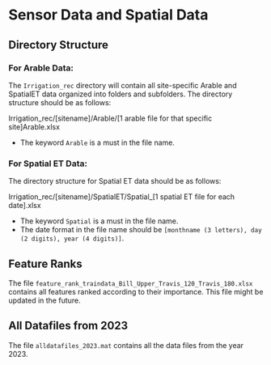 # Sensor Data and Spatial Data

## Directory Structure

### For Arable Data:
The `Irrigation_rec` directory will contain all site-specific Arable and SpatialET data organized into folders and subfolders. The directory structure should be as follows:

Irrigation_rec/[sitename]/Arable/[1 arable file for that specific site]Arable.xlsx

* The keyword `Arable` is a must in the file name.

### For Spatial ET Data:
The directory structure for Spatial ET data should be as follows:

Irrigation_rec/[sitename]/SpatialET/Spatial_[1 spatial ET file for each date].xlsx

* The keyword `Spatial` is a must in the file name.
* The date format in the file name should be `[monthname (3 letters), day (2 digits), year (4 digits)]`.

## Feature Ranks
The file `feature_rank_traindata_Bill_Upper_Travis_120_Travis_180.xlsx` contains all features ranked according to their importance. This file might be updated in the future.

## All Datafiles from 2023
The file `alldatafiles_2023.mat` contains all the data files from the year 2023.
